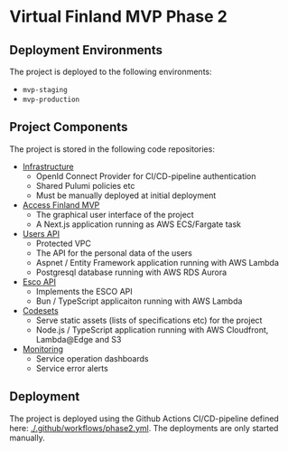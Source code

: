 # Virtual Finland MVP Phase 2

## Deployment Environments

The project is deployed to the following environments:

- `mvp-staging`
- `mvp-production`

## Project Components

The project is stored in the following code repositories:

- [Infrastructure](https://github.com/Virtual-Finland-Development/infrastructure)
  - OpenId Connect Provider for CI/CD-pipeline authentication
  - Shared Pulumi policies etc
  - Must be manually deployed at initial deployment
- [Access Finland MVP](https://github.com/Virtual-Finland-Development/access-finland)
  - The graphical user interface of the project
  - A Next.js application running as AWS ECS/Fargate task
- [Users API](https://github.com/Virtual-Finland-Development/users-api)
  - Protected VPC
  - The API for the personal data of the users
  - Aspnet / Entity Framework application running with AWS Lambda
  - Postgresql database running with AWS RDS Aurora
- [Esco API](https://github.com/Virtual-Finland-Development/esco-api)
  - Implements the ESCO API  
  - Bun / TypeScript applicaiton running with AWS Lambda
- [Codesets](https://github.com/Virtual-Finland-Development/codesets)
  - Serve static assets (lists of specifications etc) for the project
  - Node.js / TypeScript application running with AWS Cloudfront, Lambda@Edge and S3
- [Monitoring](https://github.com/Virtual-Finland-Development/monitoring)
  - Service operation dashboards
  - Service error alerts

## Deployment

The project is deployed using the Github Actions CI/CD-pipeline defined here: [./.github/workflows/phase2.yml](../.github/workflows/phase2.yml). The deployments are only started manually.
